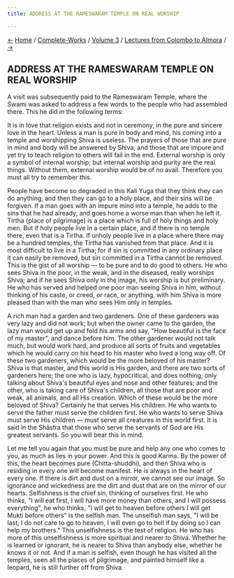 ```yaml
---
title: ADDRESS AT THE RAMESWARAM TEMPLE ON REAL WORSHIP

---
```

<div>

[←](reply_to_the_address_of_welcome_at_pamban.htm)
[Home](../../../index.htm) / [Complete-Works](../../complete_works.htm)
/ [Volume 3](../volume_3_contents.htm) / [Lectures from Colombo to
Almora](lectures_from_colombo_to_almora_contents.htm)
/ [→](reply_to_the_address_of_welcome_at_ramnad.htm)

  

## ADDRESS AT THE RAMESWARAM TEMPLE ON REAL WORSHIP

A visit was subsequently paid to the Rameswaram Temple, where the Swami
was asked to address a few words to the people who had assembled there.
This he did in the following terms:

It is in love that religion exists and not in ceremony, in the pure and
sincere love in the heart. Unless a man is pure in body and mind, his
coming into a temple and worshipping Shiva is useless. The prayers of
those that are pure in mind and body will be answered by Shiva, and
those that are impure and yet try to teach religion to others will fail
in the end. External worship is only a symbol of internal worship; but
internal worship and purity are the real things. Without them, external
worship would be of no avail. Therefore you must all try to remember
this.

People have become so degraded in this Kali Yuga that they think they
can do anything, and then they can go to a holy place, and their sins
will be forgiven. If a man goes with an impure mind into a temple, he
adds to the sins that he had already, and goes home a worse man than
when he left it. Tirtha (place of pilgrimage) is a place which is full
of holy things and holy men. But if holy people live in a certain place,
and if there is no temple there, even that is a Tirtha. If unholy people
live in a place where there may be a hundred temples, the Tirtha has
vanished from that place. And it is most difficult to live in a Tirtha;
for if sin is committed in any ordinary place it can easily be removed,
but sin committed in a Tirtha cannot be removed. This is the gist of all
worship — to be pure and to do good to others. He who sees Shiva in the
poor, in the weak, and in the diseased, really worships Shiva; and if he
sees Shiva only in the image, his worship is but preliminary. He who has
served and helped one poor man seeing Shiva in him, without thinking of
his caste, or creed, or race, or anything, with him Shiva is more
pleased than with the man who sees Him only in temples.

A rich man had a garden and two gardeners. One of these gardeners was
very lazy and did not work; but when the owner came to the garden, the
lazy man would get up and fold his arms and say, "How beautiful is the
face of my master", and dance before him. The other gardener would not
talk much, but would work hard, and produce all sorts of fruits and
vegetables which he would carry on his head to his master who lived a
long way off. Of these two gardeners, which would be the more beloved of
his master? Shiva is that master, and this world is His garden, and
there are two sorts of gardeners here; the one who is lazy,
hypocritical, and does nothing, only talking about Shiva's beautiful
eyes and nose and other features; and the other, who is taking care of
Shiva's children, all those that are poor and weak, all animals, and all
His creation. Which of these would be the more beloved of Shiva?
Certainly he that serves His children. He who wants to serve the father
must serve the children first. He who wants to serve Shiva must serve
His children — must serve all creatures in this world first. It is said
in the Shâstra that those who serve the servants of God are His greatest
servants. So you will bear this in mind.

Let me tell you again that you must be pure and help any one who comes
to you, as much as lies in your power. And this is good Karma. By the
power of this, the heart becomes pure (Chitta-shuddhi), and then Shiva
who is residing in every one will become manifest. He is always in the
heart of every one. If there is dirt and dust on a mirror, we cannot see
our image. So ignorance and wickedness are the dirt and dust that are on
the mirror of our hearts. Selfishness is the chief sin, thinking of
ourselves first. He who thinks, "I will eat first, I will have more
money than others, and I will possess everything", he who thinks, "I
will get to heaven before others I will get Mukti before others" is the
selfish man. The unselfish man says, "I will be last, I do not care to
go to heaven, I will even go to hell if by doing so I can help my
brothers." This unselfishness is the test of religion. He who has more
of this unselfishness is more spiritual and nearer to Shiva. Whether he
is learned or ignorant, he is nearer to Shiva than anybody else, whether
he knows it or not. And if a man is selfish, even though he has visited
all the temples, seen all the places of pilgrimage, and painted himself
like a leopard, he is still further off from Shiva.

</div>
